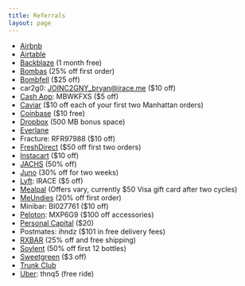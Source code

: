 ```yaml
---
title: Referrals
layout: page
---
```


- [Airbnb](www.airbnb.com/c/bryani15)
- [Airtable](https://airtable.com/invite/r/CwMMir3M)
- [Backblaze](https://secure.backblaze.com/r/01vy1j) (1 month free)
- [Bombas](http://refer.bombas.com/x/52D27X) (25% off first order)
- [Bombfell](https://bombfell.com/?rc=480709OqTbn) ($25 off)
- car2g0: JOINC2GNY_bryan@irace.me ($10 off)
- [Cash App](https://cash.me/app/MBWKFXS): MBWKFXS ($5 off)
- [Caviar](https://www.trycaviar.com/r/f06r54?s=web) ($10 off each of your first two Manhattan orders)
- [Coinbase](https://www.coinbase.com/join/529cc96243bb6bfb760000e8) ($10 free)
- [Dropbox](https://db.tt/PNFeXTxb) (500 MB bonus space)
- [Everlane](https://www.everlane.com/r/bryanirace)
- Fracture: RFR97988 ($10 off)
- [FreshDirect](https://refer.freshdirect.com/s/bryan) ($50 off first two orders)
- [Instacart](https://inst.cr/t/T7njvHHcW) ($10 off)
- [JACHS](http://fbuy.me/iVU64) (50% off)
- [Juno](https://join.gojuno.com/XAEa2Z9f8K) (30% off for two weeks)
- [Lyft](https://www.lyft.com/invite/IRACE): IRACE ($5 off)
- [Mealpal](https://mealpal.com/bryanirace) (Offers vary, currently $50 Visa gift card after two cycles)
- [MeUndies](http://getcomfy.in/ghS3h) (20% off first order)
- Minibar: BI027761 ($10 off)
- [Peloton](https://www.pelotoncycle.com/referrals/MXP6G9): MXP6G9 ($100 off accessories)
- [Personal Capital](https://share.personalcapital.com/x/N8qT1U) ($20)
- Postmates: ihndz ($101 in free delivery fees)
- [RXBAR](http://rxbar.me/juoty) (25% off and free shipping)
- [Soylent](soy.lt/r/bJs7WOLaJP) (50% off first 12 bottles)
- [Sweetgreen](https://www.thelevelup.com/c/EM-S2EKOLR5FT) ($3 off)
- [Trunk Club](https://www.trunkclub.com/my/invite/9WCPMS)
- [Uber](https://www.uber.com/invite/thnq5): thnq5 (free ride)
